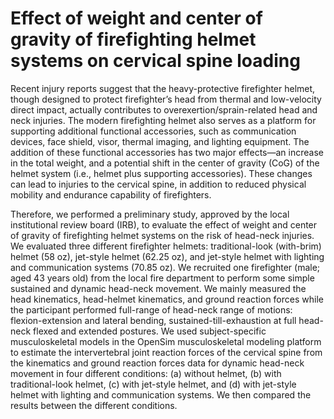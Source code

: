 # Effect of weight and center of gravity of firefighting helmet systems on cervical spine loading

Recent injury reports suggest that the heavy-protective firefighter helmet, though designed to protect firefighter’s head from thermal and low-velocity direct impact, actually contributes to overexertion/sprain-related head and neck injuries. The modern firefighting helmet also serves as a platform for supporting additional functional accessories, such as communication devices, face shield, visor, thermal imaging, and lighting equipment. The addition of these functional accessories has two major effects—an increase in the total weight, and a potential shift in the center of gravity (CoG) of the helmet system (i.e., helmet plus supporting accessories).  These changes can lead to injuries to the cervical spine, in addition to reduced physical mobility and endurance capability of firefighters.

Therefore, we performed a preliminary study, approved by the local institutional review board (IRB), to evaluate the effect of weight and center of gravity of firefighting helmet systems on the risk of head-neck injuries.  We evaluated three different firefighter helmets: traditional-look (with-brim) helmet (58 oz), jet-style helmet (62.25 oz), and jet-style helmet with lighting and communication systems (70.85 oz).  We recruited one firefighter (male; aged 43 years old) from the local fire department to perform some simple sustained and dynamic head-neck movement. We mainly measured the head kinematics, head-helmet kinematics, and ground reaction forces while the participant performed full-range of head-neck range of motions: flexion-extension and lateral bending, sustained-till-exhaustion at full head-neck flexed and extended postures. We used subject-specific musculoskeletal models in the OpenSim musculoskeletal modeling platform to estimate the intervertebral joint reaction forces of the cervical spine from the kinematics and ground reaction forces data for dynamic head-neck movement in four different conditions: (a) without helmet, (b) with traditional-look helmet, (c) with jet-style helmet, and (d) with jet-style helmet with lighting and communication systems. We then compared the results between the different conditions.   
